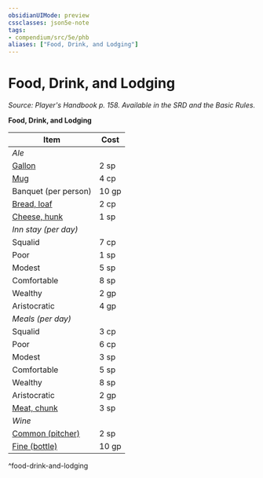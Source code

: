 ```yaml
---
obsidianUIMode: preview
cssclasses: json5e-note
tags:
- compendium/src/5e/phb
aliases: ["Food, Drink, and Lodging"]
---
```

# Food, Drink, and Lodging
*Source: Player's Handbook p. 158. Available in the SRD and the Basic Rules.* 

**Food, Drink, and Lodging**

| Item | Cost |
|------|------|
| *Ale* |  |
| [Gallon](ale-gallon.md) | 2 sp |
| [Mug](ale-mug.md) | 4 cp |
| Banquet (per person) | 10 gp |
| [Bread, loaf](loaf-of-bread.md) | 2 cp |
| [Cheese, hunk](hunk-of-cheese.md) | 1 sp |
| *Inn stay (per day)* |  |
| Squalid | 7 cp |
| Poor | 1 sp |
| Modest | 5 sp |
| Comfortable | 8 sp |
| Wealthy | 2 gp |
| Aristocratic | 4 gp |
| *Meals (per day)* |  |
| Squalid | 3 cp |
| Poor | 6 cp |
| Modest | 3 sp |
| Comfortable | 5 sp |
| Wealthy | 8 sp |
| Aristocratic | 2 gp |
| [Meat, chunk](chunk-of-meat.md) | 3 sp |
| *Wine* |  |
| [Common (pitcher)](common-wine-pitcher.md) | 2 sp |
| [Fine (bottle)](fine-wine-bottle.md) | 10 gp |
^food-drink-and-lodging